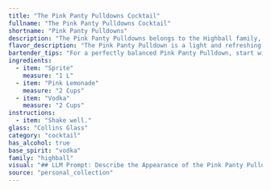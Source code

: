 ```yaml
---
title: "The Pink Panty Pulldowns Cocktail"
fullname: "The Pink Panty Pulldowns Cocktail"
shortname: "Pink Panty Pulldowns"
description: "The Pink Panty Pulldowns belongs to the Highball family, a simple mix of spirits and non-alcoholic mixers. Its origin is likely contemporary, a playful twist on classic highballs like the Vodka Soda or Rum & Coke, popular in the early 21st century. "
flavor_description: "The Pink Panty Pulldown is a light and refreshing cocktail. The Sprite provides a crisp, bubbly base, while the Pink Lemonade adds a sweet, tart punch. The vodka adds a clean, subtle alcohol warmth. This combination creates a delightful and easy-drinking beverage that's perfect for any occasion.  It's tangy, sweet, and slightly boozy, making it a great choice for summer days or warm evenings. "
bartender_tips: "For a perfectly balanced Pink Panty Pulldown, start with a good quality vodka. Use a highball glass filled with ice and pour in the Sprite first, followed by the Pink Lemonade. This helps maintain a bubbly texture. Finish with the vodka, gently pouring it over the back of a spoon to create a layered effect. Garnish with a lemon wedge or a pink grapefruit slice for a pop of color. "
ingredients:
  - item: "Sprite"
    measure: "1 L"
  - item: "Pink Lemonade"
    measure: "2 Cups"
  - item: "Vodka"
    measure: "2 Cups"
instructions:
  - item: "Shake well."
glass: "Collins Glass"
category: "cocktail"
has_alcohol: true
base_spirit: "vodka"
family: "highball"
visual: "## LLM Prompt: Describe the Appearance of the Pink Panty Pulldowns Cocktail**Please describe the appearance of a cocktail called Pink Panty Pulldowns made with Sprite, Pink Lemonade, and Vodka. Consider the following elements in your description:*** **Color:** What is the overall color of the drink? Is it a solid hue or a gradient? * **Clarity:** Is the drink clear, cloudy, or layered? * **Texture:** Is there any foam or ice visible? * **Garnish:** If any, describe the type and placement of the garnish.* **Glassware:** What type of glass would be most appropriate to serve this cocktail in? **Remember to be descriptive and evocative in your language, painting a picture with your words. You want the reader to be able to imagine the drink in their mind's eye.** "
source: "personal_collection"
---
```



